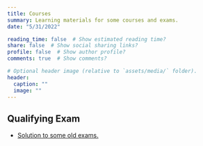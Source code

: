 ```yaml
---
title: Courses
summary: Learning materials for some courses and exams.
date: "5/31/2022"

reading_time: false  # Show estimated reading time?
share: false  # Show social sharing links?
profile: false  # Show author profile?
comments: true  # Show comments?

# Optional header image (relative to `assets/media/` folder).
header:
  caption: ""
  image: ""
---
```


## Qualifying Exam
- [Solution to some old exams.](https://uwprod-my.sharepoint.com/:f:/g/personal/qli478_wisc_edu/EpsJUcVtb3xHpjy2yepG7SYBOji-mTW73yQ28BG_9kWT7w?e=HSyXvs)
